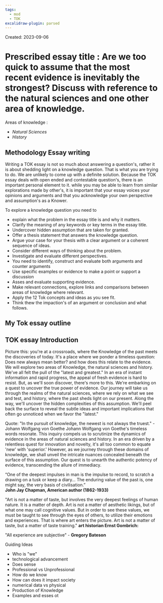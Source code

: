 ```yaml
---
tags:
  - mod
  - TOK
excalidraw-plugin: parsed
---
```

Created: 2023-09-06 

# Prescribed essay title : **Are we too quick to assume that the most recent evidence is inevitably the strongest? Discuss with reference to the natural sciences and one other area of knowledge.** 

Areas of knowledge :
- *Natural Sciences*
- *History* 
## Methodology Essay writing

Writing a TOK essay is not so much about answering a question's, rather it is about shedding light on a knowledge question. That is what you are trying to do. We are unlikely to come up with a definite solution.
Because the TOK essay deals with open ended and contestable question's, there is an important personal element to it. while you may be able to learn from similar explorations made by other's, it is important that your essay voices your opinions and arguments and that you acknowledge your own perspective and assumption's as a Knower.

To explore a knowledge question you need to 
- explain what the problem in the essay title is and why it matters.
- Clarify the meaning of any keywords or key terms in the essay title. 
- Undercover hidden assumption that are taken for granted.
- Offer a thesis statement that answers the knowledge question.
- Argue your case for your thesis with a clear argument or a coherent sequence of ideas.
- Consider different ways of thinking about the problem.
- Investigate and evaluate different perspectives.
- You need to identify, construct and evaluate both arguments and counter arguments 
- Use specific examples or evidence to make a point or support a discussion
- Asses and evaluate supporting evidence.
- Make relevant connections, explore links and comparisons between areas of knowledge where relevant.
- Apply the 12 Tok concepts and ideas as you see fit.
- Think thew the impaction's of an argument or conclusion and what follows.

## My Tok essay outline


## TOK essay Introduction
Picture this: you're at a crossroads, where the Knowledge of the past meets the discoveries of today. It's a place where we ponder a timeless question: Does new always mean better? and how does this relate to the evidence. We will explore two areas of Knowledge, the natural sciences and history.
We've all felt the pull of the "latest and greatest." In an era of instant information and rapid progress, the appeal of fresh evidence is hard to resist. But, as we'll soon discover, there's more to this. We're embarking on a quest to uncover the true power of evidence.
Our journey will take us through the realms of the natural sciences, where we rely on what we see and test, and history, where the past sheds light on our present. Along the way, we'll uncover the hidden complexities of this assumption. We'll peel back the surface to reveal the subtle ideas and important implications that often go unnoticed when we favor the "latest."



Quote: "In the pursuit of knowledge, the newest is not always the truest." - Johann Wolfgang von Goethe
Johann Wolfgang von Goethe's timeless words resonate. This inquiry compels us to scrutinize the dynamics of evidence in the areas of natural sciences and history. In an era driven by a relentless quest for innovation and novelty, it's all too common to equate 'new' with 'superior.' However, as we journey through these domains of knowledge, we shall unveil the intricate nuances concealed beneath the surface of this assumption. Our quest is to unearth the authentic potency of evidence, transcending the allure of immediacy.


“One of the deepest impulses in man is the impulse to record, to scratch a drawing on a tusk or keep a diary… The enduring value of the past is, one might say, the very basis of civilisation.”  
**John Jay Chapman, American author (1862-1933)**

"Art is not a matter of taste, but involves the very deepest feelings of human nature. It is a matter of depth. Art is not a matter of aesthetic likings, but of what one may call cognitive values. But in order to see these values, we must be taught to see through the eyes of others, to utilize their emotions and experiences. That is where art enters the picture. Art is not a matter of taste, but a matter of taste training."
**art historian Ernst Gombrich:**

"All experience are subjective" - **Gregory Bateson**

Guiding Ideas
 - Who is "we"
 - technological advancement 
 - Does sense  
 - Professional vs Unprofessional
 - How do we know
 - How can does it impact society
 - numerical data vs physical
 - Production of Knowledge
 - Examples and esses ot